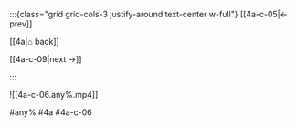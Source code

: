 :::{class="grid grid-cols-3 justify-around text-center w-full"}
[[4a-c-05|← prev]]

[[4a|⌂ back]]

[[4a-c-09|next →]]

:::

![[4a-c-06.any%.mp4]]

#any% #4a #4a-c-06